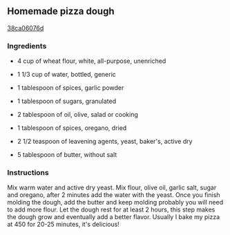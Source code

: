 ## Homemade pizza dough

[38ca06076d](https://cookpad.com/us/recipes/366197-homemade-pizza-dough)

### Ingredients

 - 4 cup of wheat flour, white, all-purpose, unenriched

 - 1 1/3 cup of water, bottled, generic

 - 1 tablespoon of spices, garlic powder

 - 1 tablespoon of sugars, granulated

 - 2 tablespoon of oil, olive, salad or cooking

 - 1 tablespoon of spices, oregano, dried

 - 2 1/2 teaspoon of leavening agents, yeast, baker's, active dry

 - 5 tablespoon of butter, without salt

### Instructions

Mix warm water and active dry yeast. Mix flour, olive oil, garlic salt, sugar and oregano, after 2 minutes add the water with the yeast. Once you finish molding the dough, add the butter and keep molding probably you will need to add more flour. Let the dough rest for at least 2 hours, this step makes the dough grow and eventually add a better flavor. Usually I bake my pizza at 450 for 20-25 minutes, it's delicious!